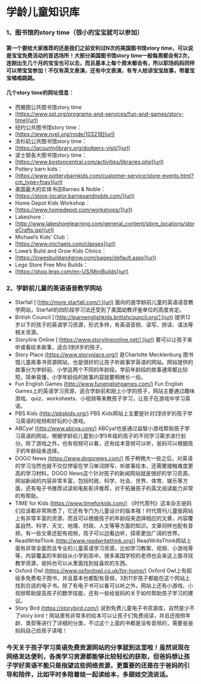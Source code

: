 # 学龄儿童知识库
### 1、图书馆的story time（很小的宝宝就可以参加）
#### 第一个要给大家推荐的还是我们之前安利过N次的美国图书馆story time，可以说是宝宝免费活动的首选场所！大部分美国图书馆story time一般每周都会有2次，连刚出生几个月的宝宝也可以去，而且基本上每个周末都会有，所以职场妈妈同样可以带宝宝参加！不仅有英文表演，还有中文表演，有专人给讲宝宝故事，带着宝宝唱唱跳跳。

#### 几个story time的网址信息：
* 西雅图公共图书馆story time
* [https://www.spl.org/programs-and-services/fun-and-games/story-time](url)
* 纽约公共图书馆story time：
* [https://www.nypl.org/node/103218](url)
* 洛杉矶公共图书馆story time：
* [https://lacountylibrary.org/dodgers-visit/](url)
* 波士顿各大图书馆story time：
* [https://www.bostoncentral.com/activities/libraries.php](url)
* Pottery barn kids：
* [https://www.potterybarnkids.com/customer-service/store-events.html?cm_type=fnav](url)
* 美国最大的实体书店Barnes & Noble：
* [https://store-locator.barnesandnoble.com/](url)
* Home Depot Kids Workshop：
* [https://www.homedepot.com/workshops/](url)
* Lakeshore：
* [http://www.lakeshorelearning.com/general_content/store_locations/storeCrafts.jsp](url)
* Michael’s Kids’ Club：
* [https://www.michaels.com/classes](url)
* Lowe’s Build and Grow Kids Clinics：
* [https://lowesbuildandgrow.com/pages/default.aspx](url)
* Lego Store Free Mini Builds：
* [https://shop.lego.com/en-US/MiniBuilds](url)

### 2、学龄前儿童的英语语音教学网站
* Starfall [（http://more.starfall.com/）](url)
面向的是学龄前儿童的英语语音教学网站，Starfall的四阶段学习法还受到了美国幼教评鉴单位的高度肯定。
* British Council [（http://learnenglishkids.britishcouncil.org/）](url)
提供12岁以下的孩子的英语学习资源，形式多样，有英语音频、读写、拼读、语法等相关资源。
* Storyline Online [（https://www.storylineonline.net/）](url)
要可以让孩子来听或看绘本故事，适合3到8岁的孩子。
* Story Place [(https://www.storyplace.org/)](url)
是Charlotte Mecklenburg 图书馆儿童故事书资源网站，也是很好的让孩子听故事学英语的网站。网站提供的故事分为学龄前、小学这两个不同的年龄段，学前年龄段的故事通常都比较短，简单易懂，小学年龄段的故事内容就要稍微长一些。
* Fun English Games [(http://www.funenglishgames.com/)](url)
Fun English Games上的英语学习资源，适合学龄前和刚上小学的孩子，网站主要通过趣味游戏、quiz、worksheets、小视频等来教孩子学习，让孩子在游戏中学习英语。
* PBS Kids [(http://pbskids.org/)](url)
PBS Kids网站上主要是针对2到8岁的孩子学习英语的视频和好玩的小游戏。
* ABCya! [(http://www.abcya.com/)](url)
ABCya!也是通过益智小游戏帮助孩子学习英语的网站，根据学龄前儿童到小学5年级的孩子的不同学习需求进行划分。除了游戏之外，也有视频可以看，还有绘本音频可以听，爸妈可以根据孩子的年龄段来选择。
* DOGO News [(https://www.dogonews.com/)](url)
孩子稍微大一些之后，对英语的学习当然也就不仅仅停留在学习单词拼写、听故事绘本，还需要接触难度更高的学习材料，DOGO News这个针对孩子的新闻网站就是很好的学习资源。网站新闻的内容非常丰富，包括时政、科学、社会、世界、体育、娱乐等方面，还有电子书推荐试读和电影影评推荐，对于拓展孩子的英文阅读能力非常的有帮助。
* TIME for Kids [(https://www.timeforkids.com/)](url)
《时代周刊》这本杂志爸妈们应该都非常熟悉了，它还有专门为儿童设计的版本哦！时代周刊儿童版网站上有非常丰富的资源，而且可以根据孩子的年龄段来选择相应的文章，内容覆盖自然、科学、天文、地理、时政、人文等等方面的知识。文章同样也配有音频，有一些文章还配有视频，孩子可以边看边听，探索更加广阔的世界。
* ReadWriteThink [(http://www.readwritethink.org/)](url)
ReadWriteThink网站上面有非常全面而且专业的儿童英语学习资源，比如学习教案、视频、小游戏等等，内容覆盖的年龄段从小学到高中。很多美国学校的老师也会来这上面寻找教学资源，爸妈也可以从里面找到娃喜欢的东西。
* Oxford Owl [(https://www.oxfordowl.co.uk/for-home/)](url)
Oxford Owl上有超级多免费电子图书，并且基本也都配有音频，3到11岁孩子都能在这个网站上找到合适的电子书。除了有电子书可以看可以听之外，网站上还有小游戏、小视频帮助提高孩子的数学技能，还有一些给爸妈的关于如何帮助孩子学习的建议。
* Story Bird [(https://storybird.com/)](url)
说到免费儿童电子书资源库，自然是少不了story bird！网站里有非常多的绘本可以让孩子们免费阅读，并且还按照年龄、类型等进行了详细的分类，不过这个上面的书都是没有音频的，需要爸爸妈妈自己给孩子读哦！


### 今天关于孩子学习英语免费资源网站的分享就到这里啦！虽然说现在网络发达便利，各类学习资源都能够比较轻松的获取，但爸妈想让孩子学好英语不能只是指望这些网络资源，更重要的还是在于爸妈的引导和陪伴，比如平时多陪着娃一起读绘本，多跟娃交流说话。
